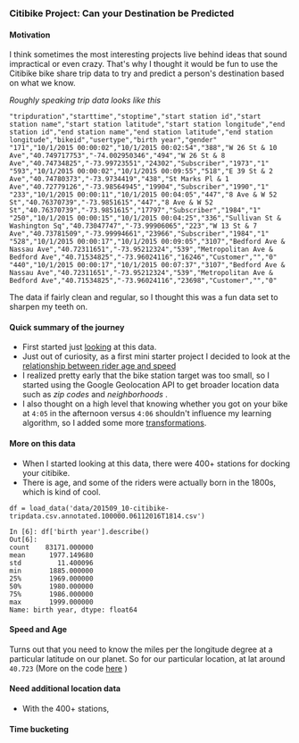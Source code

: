 ### Citibike Project: Can your Destination be Predicted

#### Motivation
I think sometimes the most interesting projects live behind ideas that sound impractical or even crazy. That's why I thought
it would be fun to use the Citibike bike share trip data to try and predict a person's destination based on what we know.

_Roughly speaking trip data looks like this_

```
"tripduration","starttime","stoptime","start station id","start station name","start station latitude","start station longitude","end station id","end station name","end station latitude","end station longitude","bikeid","usertype","birth year","gender"
"171","10/1/2015 00:00:02","10/1/2015 00:02:54","388","W 26 St & 10 Ave","40.749717753","-74.002950346","494","W 26 St & 8 Ave","40.74734825","-73.99723551","24302","Subscriber","1973","1"
"593","10/1/2015 00:00:02","10/1/2015 00:09:55","518","E 39 St & 2 Ave","40.74780373","-73.9734419","438","St Marks Pl & 1 Ave","40.72779126","-73.98564945","19904","Subscriber","1990","1"
"233","10/1/2015 00:00:11","10/1/2015 00:04:05","447","8 Ave & W 52 St","40.76370739","-73.9851615","447","8 Ave & W 52 St","40.76370739","-73.9851615","17797","Subscriber","1984","1"
"250","10/1/2015 00:00:15","10/1/2015 00:04:25","336","Sullivan St & Washington Sq","40.73047747","-73.99906065","223","W 13 St & 7 Ave","40.73781509","-73.99994661","23966","Subscriber","1984","1"
"528","10/1/2015 00:00:17","10/1/2015 00:09:05","3107","Bedford Ave & Nassau Ave","40.72311651","-73.95212324","539","Metropolitan Ave & Bedford Ave","40.71534825","-73.96024116","16246","Customer","","0"
"440","10/1/2015 00:00:17","10/1/2015 00:07:37","3107","Bedford Ave & Nassau Ave","40.72311651","-73.95212324","539","Metropolitan Ave & Bedford Ave","40.71534825","-73.96024116","23698","Customer","","0"
```

The data if fairly clean and regular, so I thought this was a fun data set to sharpen my teeth on.

#### Quick summary of the journey
* First started just [looking](#more-on-this-data) at this data.
* Just out of curiosity, as a first mini starter project I decided to look at the [relationship between rider age and speed](#speed-and-age)
* I realized pretty early that the bike station target was too small, so I started using the Google Geolocation API to get broader location data such
as _zip codes_ and _neighborhoods_ .
* I also thought on a high level that knowing whether you got on your bike at `4:05` in the afternoon versus `4:06` shouldn't 
influence my learning algorithm, so I added some more [transformations](#time-bucketing).

#### More on this data
* When I started looking at this data, there were 400+ stations for docking your citibike.
* There is age, and some of the riders were actually born in the 1800s, which is kind of cool.

```
df = load_data('data/201509_10-citibike-tripdata.csv.annotated.100000.06112016T1814.csv')

In [6]: df['birth year'].describe()
Out[6]: 
count    83171.000000
mean      1977.149680
std         11.400096
min       1885.000000
25%       1969.000000
50%       1980.000000
75%       1986.000000
max       1999.000000
Name: birth year, dtype: float64
```

#### Speed and Age
Turns out that you need to know the miles per the longitude degree at a particular latitude on our planet. So for our particular location, 
at lat around `40.723` 
(More on the code [here](https://github.com/namoopsoo/learn-citibike/blob/master/bikelearn/utils.py#L86) )

#### Need additional location data
* With the 400+ stations, 

#### Time bucketing 


